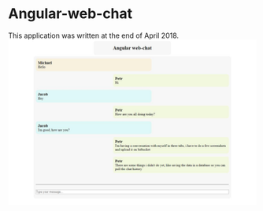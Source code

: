 # Angular-web-chat
This application was written at the end of April 2018.
![alt text](https://github.com/PetrHoufek/Angular-web-chat/blob/master/intro.jpg)
